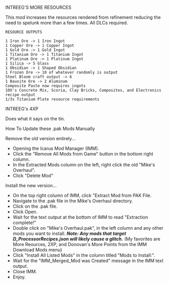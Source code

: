 INTREEG'S MORE RESOURCES

This mod increases the resources rendered from refinement reducing the need to spelunk more than a few times. All DLCs required.
	
	RESOURCE OUTPUTS
	
	1 Iron Ore -> 1 Iron Ingot
	1 Copper Ore -> 1 Copper Ingot
	1 Gold Ore -> 1 Gold Ingot
	1 Titanium Ore -> 1 Titanium Ingot
	1 Platinum Ore -> 1 Platinum Ingot
	1 Silica -> 5 Glass
	1 Obsidian -> 1 Shaped Obsidian
	1 Frozen Ore -> 10 of whatever randomly is output
	Steel Bloom craft output -> 6
	1 Bauxite Ore -> 2 Aluminum
	Composite Paste now requires ingots
	10X's Concrete Mix, Scoria, Clay Bricks, Composites, and Electronics recipe output
	1/3s Titanium Plate resource requirements

INTREEG's 4XP

Does what it says on the tin.


How To Update these .pak Mods Manually


Remove the old version entirely...
- Opening the Icarus Mod Manager (IMM).
- Click the "Remove All Mods from Game" button in the bottom right column.
- In the Extracted Mods column on the left, right click the old "Mike's Overhaul".
- Click "Delete Mod"

Install the new version...
- On the top right column of IMM, click "Extract Mod from PAK File.
- Navigate to the .pak file in the Mike's Overhaul directory.
- Click on the .pak file.
- Click Open.
- Wait for the text output at the bottom of IMM to read "Extraction complete!"
- Double click on "Mike's Overhaul.pak", in the left column and any other mods you want to install. ***Note: Any mods that target D_ProcessorRecipes.json will likely cause a glitch.*** (My favorites are More Reources, 2XP, and Donovan's More Points from the IMM Download Mods menu)
- Click "Install All Listed Mods" in the column titled "Mods to Install:".
- Wait for the "IMM_Merged_Mod was Created" message in the IMM text output.
- Close IMM.
- Enjoy.

